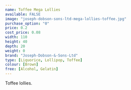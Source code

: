 ```yaml
---
name: Toffee Mega Lollies
available: FALSE
image: "joseph-dobson-sons-ltd-mega-lollies-toffee.jpg"
purchase_option: "0"
price: 0.2
cost_price: 0.08
width: 110
height: 40
depth: 20
weight: 0
brand: "Joseph-Dobson-&-Sons-Ltd"
type: [Liquorice, Lollipop, Toffee]
colour: [Brown]
free: [Alcohol, Gelatin]
---
```

Toffee lollies.